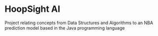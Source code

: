 # HoopSight AI
Project relating concepts from Data Structures and Algorithms to an NBA prediction model based in the Java programming language
